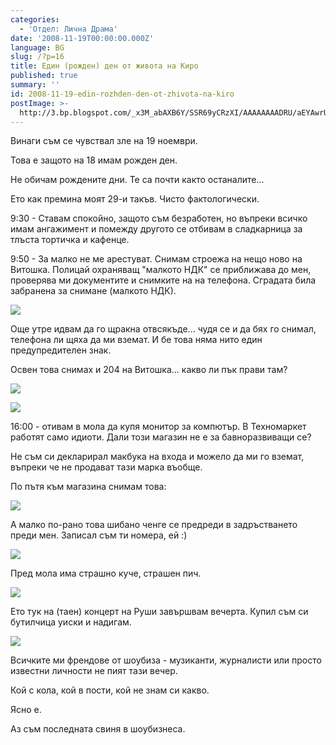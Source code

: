 ```yaml
---
categories:
  - 'Отдел: Лична Драма'
date: '2008-11-19T00:00:00.000Z'
language: BG
slug: /?p=16
title: Един (рожден) ден от живота на Киро
published: true
summary: ''
id: 2008-11-19-edin-rozhden-den-ot-zhivota-na-kiro
postImage: >-
  http://3.bp.blogspot.com/_x3M_abAXB6Y/SSR69yCRzXI/AAAAAAAADRU/aEYAwrUlnII/s320/IMG_0095.JPG
---
```


Винаги съм се чувствал зле на 19 ноември.


Това е защото на 18 имам рожден ден.


Не обичам рождените дни. Те са почти както останалите...


Ето как премина моят 29-и такъв. Чисто фактологически.

9:30 - Ставам спокойно, защото съм безработен, но въпреки всичко имам ангажимент и помежду другото се отбивам в сладкарница за тлъста тортичка и кафенце.

9:50 - За малко не ме арестуват. Снимам строежа на нещо ново на Витошка. Полицай охраняващ "малкото НДК" се приближава до мен, проверява ми документите и снимките на на телефона. Сградата била забранена за снимане (малкото НДК).

![](http://3.bp.blogspot.com/_x3M_abAXB6Y/SSR69yCRzXI/AAAAAAAADRU/aEYAwrUlnII/s320/IMG_0095.JPG)


Още утре идвам да го щракна отвсякъде... чудя се и да бях го снимал, телефона ли щяха да ми вземат. И бе това няма нито един предупредителен знак.


Освен това снимах и 204 на Витошка... какво ли пък прави там?

![](http://4.bp.blogspot.com/_x3M_abAXB6Y/SSR7HY9wzMI/AAAAAAAADRc/I1Y2_MnJk20/s320/IMG_0096.JPG)

![](http://4.bp.blogspot.com/_x3M_abAXB6Y/SSR7M_hqVZI/AAAAAAAADRk/mJD4smcDmQc/s320/IMG_0097.JPG)

16:00 - отивам в мола да купя монитор за компютър. В Техномаркет работят само идиоти. Дали този магазин не е за бавноразвиващи се?


Не съм си декларирал макбука на входа и можело да ми го вземат, въпреки че не продават тази марка въобще.


По пътя към магазина снимам това:

![](http://2.bp.blogspot.com/_x3M_abAXB6Y/SSR7WH33foI/AAAAAAAADRs/oGjmovfHjnQ/s320/IMG_0099.JPG)


А малко по-рано това шибано ченге се предреди в задръстването преди мен. Записал съм ти номера, ей :)

![](http://3.bp.blogspot.com/_x3M_abAXB6Y/SSR7c7k96SI/AAAAAAAADR0/wONmIRZNz1s/s320/IMG_0098.JPG)


Пред мола има страшно куче, страшен пич.

![](http://2.bp.blogspot.com/_x3M_abAXB6Y/SSR7kBXHFPI/AAAAAAAADR8/y0Ezx8zlSHw/s320/IMG_0092.JPG)


Ето тук на (таен) концерт на Руши завършвам вечерта. Купил съм си бутилчица уиски и надигам.

![](http://3.bp.blogspot.com/_x3M_abAXB6Y/SSR7upr-RrI/AAAAAAAADSE/q8hWOo2t9Rg/s320/IMG_0100.JPG)


Всичките ми френдове от шоубиза - музиканти, журналисти или просто известни личности не пият тази вечер.


Кой с кола, кой в пости, кой не знам си какво.


Ясно е.


Аз съм последната свиня в шоубизнеса.
